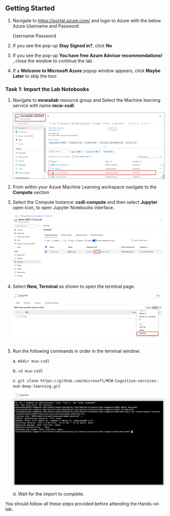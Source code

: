 ## **Getting Started**

1. Navigate to https://portal.azure.com/  and login to Azure  with the below Azure Username and Password

   Username **<inject key="AzureAdUserEmail" />** 
   Password **<inject key="AzureAdUserPassword" />** 

2. If you see the pop-up  **Stay Signed in?**, click **No**

3. If you see the pop-up **You have free Azure Advisor recommendations!** , close the window to continue the lab. 

4. If a **Welcome to Microsoft Azure** popup window appears, click **Maybe Later** to skip the tour.

### Task 1: Import the Lab Notebooks

1. Navigate to **mcwailab** resource group and Select the Machine learning service  with name **mcw-csdl**.
   
   ![The Azure Machine Learning workspacefor the compute instance csdl-compute.](images/rg.png 'Resource group')

2. From within your Azure Machine Learning workspace navigate to the **Compute** section

3. Select the Compute Instance: **csdl-compute** and then select **Jupyter** open icon, to open Jupyter Notebooks interface.

   ![The Compute section of the Azure Machine Learning workspace showing the Jupyter link selected for the compute instance csdl-compute.](images/06.png 'Open Jupyter Notebooks')

4. Select **New, Terminal** as shown to open the terminal page.

   ![Jupyter Notebooks interface showing how to open a new terminal window.](images/07.png 'Open Terminal Window')
  
5. Run the following commands in order in the terminal window:

   a. `mkdir mcw-csdl`

   b. `cd mcw-csdl`

   c. `git clone https://github.com/microsoft/MCW-Cognitive-services-and-deep-learning.git`

      ![Jupyter terminal window showing aforementioned commands to clone the github repository.](images/08.png 'Import Repository')

   d. Wait for the import to complete.

You should follow all these steps provided before attending the Hands-on lab.
